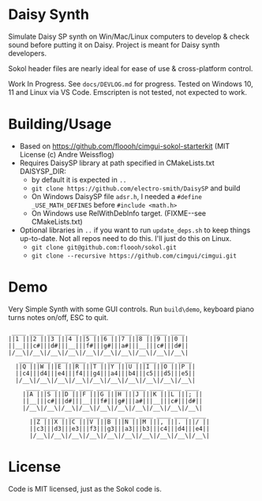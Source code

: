 # Daisy Synth

Simulate Daisy SP synth on Win/Mac/Linux computers to develop & check sound before putting it on Daisy.  Project is meant for Daisy synth developers.

Sokol header files are nearly ideal for ease of use & cross-platform control.

Work In Progress.  See `docs/DEVLOG.md` for progress.  Tested on Windows 10, 11 and Linux via VS Code.  Emscripten is not tested, not expected to work.

# Building/Usage

* Based on https://github.com/floooh/cimgui-sokol-starterkit (MIT License (c) Andre Weissflog)
* Requires DaisySP library at path specified in CMakeLists.txt DAISYSP_DIR:
  * by default it is expected in `..`
  * `git clone https://github.com/electro-smith/DaisySP` and build 
  * On Windows DaisySP file `adsr.h`, I needed a `#define _USE_MATH_DEFINES` before `#include <math.h>`
  * On Windows use RelWithDebInfo target. (FIXME--see CMakeLists.txt)
* Optional libraries in `..` if you want to run `update_deps.sh` to keep things up-to-date.  Not all repos need to do this.  I'll just do this on Linux.
  * `git clone git@github.com:floooh/sokol.git`
  * `git clone --recursive https://github.com/cimgui/cimgui.git`

# Demo

Very Simple Synth with some GUI controls. Run `build\demo`, keyboard piano turns notes on/off, ESC to quit.

```
 ____ ____ ____ ____ ____ ____ ____ ____ ____ ____
||1 |||2 |||3 |||4 |||5 |||6 |||7 |||8 |||9 |||0 ||
||__|||c#|||d#|||__|||f#|||g#|||a#|||__|||c#|||d#||
|/__\|/__\|/__\|/__\|/__\|/__\|/__\|/__\|/__\|/__\|
   ____ ____ ____ ____ ____ ____ ____ ____ ____ ____
  ||Q |||W |||E |||R |||T |||Y |||U |||I |||O |||P ||
  ||c4|||d4|||e4|||f4|||g4|||a4|||b4|||c5|||d5|||e5||
  |/__\|/__\|/__\|/__\|/__\|/__\|/__\|/__\|/__\|/__\|
     ____ ____ ____ ____ ____ ____ ____ ____ ____ ____
    ||A |||S |||D |||F |||G |||H |||J |||K |||L |||; ||
    ||__|||c#|||d#|||__|||f#|||g#|||a#|||__|||c#|||d#||
    |/__\|/__\|/__\|/__\|/__\|/__\|/__\|/__\|/__\|/__\|
       ____ ____ ____ ____ ____ ____ ____ ____ ____ ____
      ||Z |||X |||C |||V |||B |||N |||M |||, |||. |||/ ||
      ||c3|||d3|||e3|||f3|||g3|||a3|||b3|||c4|||d4|||e4||
      |/__\|/__\|/__\|/__\|/__\|/__\|/__\|/__\|/__\|/__\|
```

# License

Code is MIT licensed, just as the Sokol code is.